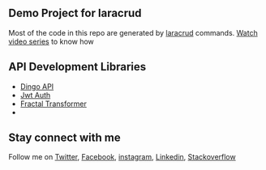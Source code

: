 

## Demo Project for laracrud

Most of the code in this repo are generated by [laracrud](https://github.com/digitaldreams/laracrud) commands. [Watch video series](https://www.youtube.com/watch?v=TDfsdkPHKf4&list=PLcGdsjZbEjRtxROY7mlHcJQcSwxx9L8NB) to know how

## API Development Libraries

 - [Dingo API](https://github.com/dingo/api)
 - [Jwt Auth](https://github.com/tymondesigns/jwt-auth)
 - [Fractal Transformer](https://fractal.thephpleague.com/transformers/)
 - 

## Stay connect with me
Follow me on 
[Twitter](https://twitter.com/tuhinbepari12),
[Facebook](https://www.facebook.com/digitaldreamsbd), 
[instagram](https://www.instagram.com/digitaldreamsbd/),
[Linkedin](https://www.linkedin.com/in/tuhin-bepari-29007396/),
[Stackoverflow](https://stackoverflow.com/users/3046071/tuhin-bepari)
